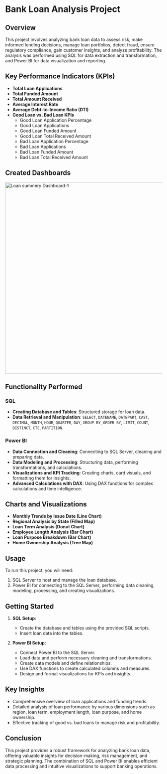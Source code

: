 # Bank Loan Analysis Project

## Overview
This project involves analyzing bank loan data to assess risk, make informed lending decisions, manage loan portfolios, detect fraud, ensure regulatory compliance, gain customer insights, and analyze profitability. The analysis was performed using SQL for data extraction and transformation, and Power BI for data visualization and reporting.

## Key Performance Indicators (KPIs)
- **Total Loan Applications**
- **Total Funded Amount**
- **Total Amount Received**
- **Average Interest Rate**
- **Average Debt-to-Income Ratio (DTI)**
- **Good Loan vs. Bad Loan KPIs**
  - Good Loan Application Percentage
  - Good Loan Applications
  - Good Loan Funded Amount
  - Good Loan Total Received Amount
  - Bad Loan Application Percentage
  - Bad Loan Applications
  - Bad Loan Funded Amount
  - Bad Loan Total Received Amount
 
## Created Dashboards
 <img width="615" alt="Loan summery Dashboard-1" src="https://github.com/ShamliBajad/Bank-Loan-Analysis/assets/169564441/9ca0420f-612c-4b08-b2d5-74e56f11b264">

  

## Functionality Performed

### SQL
- **Creating Database and Tables**: Structured storage for loan data.
- **Data Retrieval and Manipulation**: `SELECT`, `DATENAME`, `DATEPART`, `CAST`, `DECIMAL`, `MONTH`, `HOUR`, `QUARTER`, `DAY`, `GROUP BY`, `ORDER BY`, `LIMIT`, `COUNT`, `DISTINCT`, `CTE`, `PARTITION`.

### Power BI
- **Data Connection and Cleaning**: Connecting to SQL Server, cleaning and preparing data.
- **Data Modeling and Processing**: Structuring data, performing transformations, and calculations.
- **Visualizations and KPI Tracking**: Creating charts, card visuals, and formatting them for insights.
- **Advanced Calculations with DAX**: Using DAX functions for complex calculations and time intelligence.

## Charts and Visualizations
- **Monthly Trends by Issue Date (Line Chart)**
- **Regional Analysis by State (Filled Map)**
- **Loan Term Analysis (Donut Chart)**
- **Employee Length Analysis (Bar Chart)**
- **Loan Purpose Breakdown (Bar Chart)**
- **Home Ownership Analysis (Tree Map)**

## Usage
To run this project, you will need:
1. SQL Server to host and manage the loan database.
2. Power BI for connecting to the SQL Server, performing data cleaning, modeling, processing, and creating visualizations.

## Getting Started
1. **SQL Setup**:
   - Create the database and tables using the provided SQL scripts.
   - Insert loan data into the tables.

2. **Power BI Setup**:
   - Connect Power BI to the SQL Server.
   - Load data and perform necessary cleaning and transformations.
   - Create data models and define relationships.
   - Use DAX functions to create calculated columns and measures.
   - Design and format visualizations for KPIs and insights.

## Key Insights
- Comprehensive overview of loan applications and funding trends.
- Detailed analysis of loan performance by various dimensions such as region, loan term, employment length, loan purpose, and home ownership.
- Effective tracking of good vs. bad loans to manage risk and profitability.

## Conclusion
This project provides a robust framework for analyzing bank loan data, offering valuable insights for decision-making, risk management, and strategic planning. The combination of SQL and Power BI enables efficient data processing and intuitive visualizations to support banking operations.
